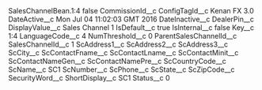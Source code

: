 <?xml version="1.0" encoding="UTF-8"?>
<CustomMetadata xmlns="http://soap.sforce.com/2006/04/metadata" xmlns:xsi="http://www.w3.org/2001/XMLSchema-instance" xmlns:xsd="http://www.w3.org/2001/XMLSchema">
    <label>SalesChannelBean.1:4</label>
    <protected>false</protected>
    <values>
        <field>CommissionId__c</field>
        <value xsi:nil="true"/>
    </values>
    <values>
        <field>ConfigTagId__c</field>
        <value xsi:type="xsd:string">Kenan FX 3.0</value>
    </values>
    <values>
        <field>DateActive__c</field>
        <value xsi:type="xsd:string">Mon Jul 04 11:02:03 GMT 2016</value>
    </values>
    <values>
        <field>DateInactive__c</field>
        <value xsi:nil="true"/>
    </values>
    <values>
        <field>DealerPin__c</field>
        <value xsi:nil="true"/>
    </values>
    <values>
        <field>DisplayValue__c</field>
        <value xsi:type="xsd:string">Sales Channel 1</value>
    </values>
    <values>
        <field>IsDefault__c</field>
        <value xsi:type="xsd:string">true</value>
    </values>
    <values>
        <field>IsInternal__c</field>
        <value xsi:type="xsd:string">false</value>
    </values>
    <values>
        <field>Key__c</field>
        <value xsi:type="xsd:string">1:4</value>
    </values>
    <values>
        <field>LanguageCode__c</field>
        <value xsi:type="xsd:string">4</value>
    </values>
    <values>
        <field>NumThreshold__c</field>
        <value xsi:type="xsd:string">0</value>
    </values>
    <values>
        <field>ParentSalesChannelId__c</field>
        <value xsi:nil="true"/>
    </values>
    <values>
        <field>SalesChannelId__c</field>
        <value xsi:type="xsd:string">1</value>
    </values>
    <values>
        <field>ScAddress1__c</field>
        <value xsi:nil="true"/>
    </values>
    <values>
        <field>ScAddress2__c</field>
        <value xsi:nil="true"/>
    </values>
    <values>
        <field>ScAddress3__c</field>
        <value xsi:nil="true"/>
    </values>
    <values>
        <field>ScCity__c</field>
        <value xsi:nil="true"/>
    </values>
    <values>
        <field>ScContactFname__c</field>
        <value xsi:nil="true"/>
    </values>
    <values>
        <field>ScContactLname__c</field>
        <value xsi:nil="true"/>
    </values>
    <values>
        <field>ScContactMinit__c</field>
        <value xsi:nil="true"/>
    </values>
    <values>
        <field>ScContactNameGen__c</field>
        <value xsi:nil="true"/>
    </values>
    <values>
        <field>ScContactNamePre__c</field>
        <value xsi:nil="true"/>
    </values>
    <values>
        <field>ScCountryCode__c</field>
        <value xsi:nil="true"/>
    </values>
    <values>
        <field>ScName__c</field>
        <value xsi:type="xsd:string">SC1</value>
    </values>
    <values>
        <field>ScNumber__c</field>
        <value xsi:nil="true"/>
    </values>
    <values>
        <field>ScPhone__c</field>
        <value xsi:nil="true"/>
    </values>
    <values>
        <field>ScState__c</field>
        <value xsi:nil="true"/>
    </values>
    <values>
        <field>ScZipCode__c</field>
        <value xsi:nil="true"/>
    </values>
    <values>
        <field>SecurityWord__c</field>
        <value xsi:nil="true"/>
    </values>
    <values>
        <field>ShortDisplay__c</field>
        <value xsi:type="xsd:string">SC1</value>
    </values>
    <values>
        <field>Status__c</field>
        <value xsi:type="xsd:string">0</value>
    </values>
</CustomMetadata>
